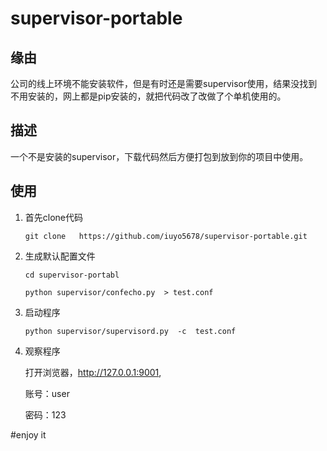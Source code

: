 # supervisor-portable

## 缘由

公司的线上环境不能安装软件，但是有时还是需要supervisor使用，结果没找到不用安装的，网上都是pip安装的，就把代码改了改做了个单机使用的。

## 描述

一个不是安装的supervisor，下载代码然后方便打包到放到你的项目中使用。

## 使用
1. 首先clone代码

    `
    git clone   https://github.com/iuyo5678/supervisor-portable.git
    `

2. 生成默认配置文件

    `
    cd supervisor-portabl
    `
    
    `
    python supervisor/confecho.py  > test.conf
    `
   
3. 启动程序

    `
    python supervisor/supervisord.py  -c  test.conf
    `
    
4. 观察程序
    
    打开浏览器，http://127.0.0.1:9001,

    账号：user

    密码：123
    
#enjoy it
